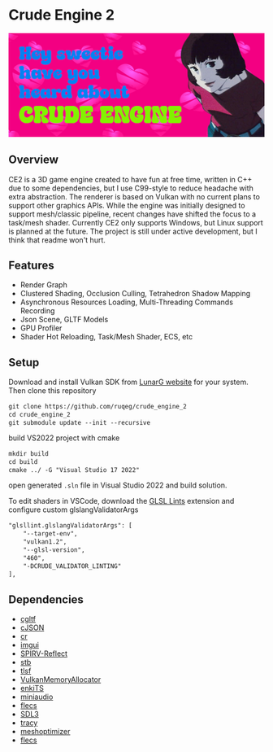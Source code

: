 
# Crude Engine 2

![Hey sweetie have you heard about crude engine](https://github.com/ruqeg/crude_engine_2/blob/main/docs/intro.png?raw=true)

## Overview
CE2 is a 3D game engine created to have fun at free time, written in C++ due to some dependencies, but I use C99-style to reduce headache with extra abstraction. The renderer is based on Vulkan with no current plans to support other graphics APIs. While the engine was initially designed to support mesh/classic pipeline, recent changes have shifted the focus to a task/mesh shader. Currently CE2 only supports Windows, but Linux support is planned at the future. The project is still under active development, but I think that readme won't hurt.

## Features
- Render Graph
- Clustered Shading, Occlusion Culling, Tetrahedron Shadow Mapping
- Asynchronous Resources Loading, Multi-Threading Commands Recording
- Json Scene, GLTF Models
- GPU Profiler
- Shader Hot Reloading, Task/Mesh Shader, ECS, etc

## Setup
Download and install Vulkan SDK from [LunarG website](https://vulkan.lunarg.com/) for your system. Then clone this repository
```
git clone https://github.com/ruqeg/crude_engine_2
cd crude_engine_2
git submodule update --init --recursive
```
build VS2022 project with cmake
```
mkdir build
cd build
cmake ../ -G "Visual Studio 17 2022"
```
open generated `.sln` file in Visual Studio 2022 and build solution. 

To edit shaders in VSCode, download the [GLSL Lints](https://marketplace.visualstudio.com/items?itemName=dtoplak.vscode-glsllint) extension and configure custom glslangValidatorArgs
```
"glsllint.glslangValidatorArgs": [
	"--target-env",
	"vulkan1.2",
	"--glsl-version",
	"460",
	"-DCRUDE_VALIDATOR_LINTING"
],
```

## Dependencies
- [cgltf](https://github.com/jkuhlmann/cgltf)
- [cJSON](https://github.com/DaveGamble/cJSON)
- [cr](https://github.com/fungos/cr)
- [imgui](https://github.com/ocornut/imgui)
- [SPIRV-Reflect](https://github.com/KhronosGroup/SPIRV-Reflect)
- [stb](https://github.com/nothings/stb)
- [tlsf](https://github.com/mattconte/tlsf)
- [VulkanMemoryAllocator](https://github.com/GPUOpen-LibrariesAndSDKs/VulkanMemoryAllocator)
- [enkiTS](https://github.com/dougbinks/enkiTS)
- [miniaudio](https://github.com/mackron/miniaudio)
- [flecs](https://github.com/ruqeg/flecs)
- [SDL3](https://github.com/ruqeg/SDL)
- [tracy](https://github.com/ruqeg/tracy)
- [meshoptimizer](https://github.com/ruqeg/meshoptimizer)
- [flecs](https://github.com/SanderMertens/flecs)

